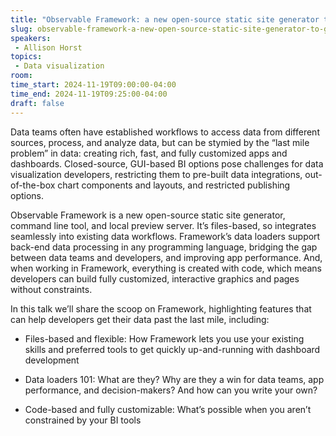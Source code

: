 ```yaml
---
title: "Observable Framework: a new open-source static site generator to get data past the last mile"
slug: observable-framework-a-new-open-source-static-site-generator-to-get-data-past-the-last-mile
speakers:
 - Allison Horst
topics:
 - Data visualization
room: 
time_start: 2024-11-19T09:00:00-04:00
time_end: 2024-11-19T09:25:00-04:00
draft: false
---
```


Data teams often have established workflows to access data from different sources, process, and analyze data, but can be stymied by the “last mile problem” in data: creating rich, fast, and fully customized apps and dashboards. Closed-source, GUI-based BI options pose challenges for data visualization developers, restricting them to pre-built data integrations, out-of-the-box chart components and layouts, and restricted publishing options.
 
 
 
 Observable Framework is a new open-source static site generator, command line tool, and local preview server. It’s files-based, so integrates seamlessly into existing data workflows. Framework’s data loaders support back-end data processing in any programming language, bridging the gap between data teams and developers, and improving app performance. And, when working in Framework, everything is created with code, which means developers can build fully customized, interactive graphics and pages without constraints. 
 
 
 
 In this talk we’ll share the scoop on Framework, highlighting features that can help developers get their data past the last mile, including:
 
 
 
 - Files-based and flexible: How Framework lets you use your existing skills and preferred tools to get quickly up-and-running with dashboard development
 
 
 
 - Data loaders 101: What are they? Why are they a win for data teams, app performance, and decision-makers? And how can you write your own?
 
 
 
 - Code-based and fully customizable: What’s possible when you aren’t constrained by your BI tools